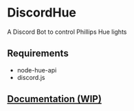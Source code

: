 # DiscordHue
A Discord Bot to control Phillips Hue lights

## Requirements
 * node-hue-api
 * discord.js
 
## [Documentation (WIP)](https://docs.sherlock-security.com/docs/discord-hue)

